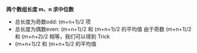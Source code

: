 **两个数组长度 m、n 求中位数**

- 总长度为奇数odd: (m+n+1)/2 项
- 总长度为偶数even: (m+n+1)/2 和 (m+n+1)/2 的平均值
由于奇数 (m+n+1)/2 和 (m+n+2)/2 相等，我们可以得到 Trick
- (m+n+1)/2 和 (m+n+1)/2 的平均值
